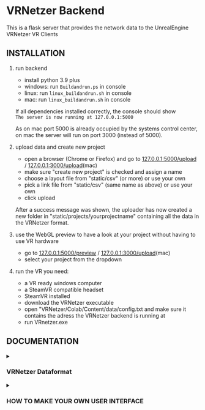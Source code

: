 # VRNetzer Backend

This is a flask server that provides the network data to the UnrealEngine VRNetzer VR Clients

## INSTALLATION

1. run backend

   - install python 3.9 plus
   - windows: run `Buildandrun.ps` in console
   - linux: run `linux_buildandrun.sh` in console
   - mac: run `linux_buildandrun.sh` in console

   If all dependencies installed correctly, the console should show </br>
   `The server is now running at 127.0.0.1:5000`

   As on mac port 5000 is already occupied by the systems control center, on mac the server will run on port 3000 (instead of 5000).

2. upload data and create new project

   - open a browser (Chrome or Firefox) and go to [127.0.0.1:5000/upload](http://127.0.0.1:5000/upload) / [127.0.0.1:3000/upload](http://127.0.0.1:3000/upload)(mac)
   - make sure "create new project" is checked and assign a name
   - choose a layout file from "static/csv" (or more) or use your own
   - pick a link file from "static/csv" (same name as above) or use your own
   - click upload

   After a success message was shown, the uploader has now created a new folder in "static/projects/yourprojectname" containing all the data in the VRNetzer format.

3. use the WebGL preview to have a look at your project without having to use VR hardware

   - go to [127.0.0.1:5000/preview](http://127.0.0.1:5000/preview) / [127.0.0.1:3000/upload](http://127.0.0.1:3000/upload)(mac)
   - select your project from the dropdown

4. run the VR
   you need:
   - a VR ready windows computer
   - a SteamVR compatible headset
   - SteamVR installed
   - download the VRNetzer executable
   - open "VRNetzer/Colab/Content/data/config.txt and make sure it contains the adress the VRNetzer backend is running at
   - run VRnetzer.exe

## DOCUMENTATION

<details>
  <summary><h3> VRNetzer Dataformat</h3></summary>
    
The VRNetzer acts as a multiplayer gameserver for one or more VR clients.
Its purpose is to serve the connected players with big network datasets - as quickly as possible.
That is the reason why most properties are stored (and transmitted over the network) as images.

Every folder in "static/projects/ contains 3 JSON files (check out the file dataframeTemplate.json for the exact structure)
as well as 5 subfolders containing textures

- static/projects/projectname/
  - nodes.json
  - links.json
  - pfile.json
  - layouts
  - layoutsl
  - layoutsRGB
  - links
  - linksRGB

layouts + layoutsl -> Node Positions

this needs a little explaining:
Think as a texture as a dataset of the following format: [[R,G,B],[R,G,B],[R,G,B],..] where every [R,G,B] is a pixel.
This can be used to store a location (X->R Y->G Z->B) per pixel.
Because a .bmp only has 8 bit depth we need a second texture to get a resolution of 65536 per axis. this is where "layoutsl" comes into play.
NOTE: node positions need to be in a 0 - 1 range (!), the conversion works like this:

floor(x _ 256) -> layouts
floor(x _ 65536 % 256) -> layoutsl

| Column 1 Header | Column 2 Header | Column 3 Header |
| --------------- | --------------- | --------------- |
| Row 1 Column 1  | Row 1 Column 2  | Row 1 Column 3  |
| Row 2 Column 1  | Row 2 Column 2  | Row 2 Column 3  |
| Row 3 Column 1  | Row 3 Column 2  | Row 3 Column 3  |

</details>

<details>
<summary><h3>HOW TO MAKE YOUR OWN USER INTERFACE</h3></summary>
The User Interfaces for the VRNetzer are realized with Html, and js. Data is passed between the flask server and the html clients in JSON format. The Html pages also act as a middleman between the UnrealEngine VR Module and the flask server.
Here is a series of examples that explain in detail how to create your own user interfaces.
(you have to run the flask server locally to see those pages)

- a flask route, some JSON
- socketIO, multicasting basic UI elements
- custom elements 1, using html templates
- custom elements 2, using D3js graphs
- server side variable
</details>
